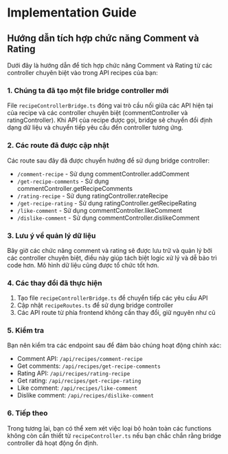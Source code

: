 # Implementation Guide

## Hướng dẫn tích hợp chức năng Comment và Rating

Dưới đây là hướng dẫn để tích hợp chức năng Comment và Rating từ các controller chuyên biệt vào trong API recipes của bạn:

### 1. Chúng ta đã tạo một file bridge controller mới

File `recipeControllerBridge.ts` đóng vai trò cầu nối giữa các API hiện tại của recipe và các controller chuyên biệt (commentController và ratingController). Khi API của recipe được gọi, bridge sẽ chuyển đổi định dạng dữ liệu và chuyển tiếp yêu cầu đến controller tương ứng.

### 2. Các route đã được cập nhật

Các route sau đây đã được chuyển hướng để sử dụng bridge controller:
- `/comment-recipe` - Sử dụng commentController.addComment
- `/get-recipe-comments` - Sử dụng commentController.getRecipeComments
- `/rating-recipe` - Sử dụng ratingController.rateRecipe
- `/get-recipe-rating` - Sử dụng ratingController.getRecipeRating
- `/like-comment` - Sử dụng commentController.likeComment
- `/dislike-comment` - Sử dụng commentController.dislikeComment

### 3. Lưu ý về quản lý dữ liệu

Bây giờ các chức năng comment và rating sẽ được lưu trữ và quản lý bởi các controller chuyên biệt, điều này giúp tách biệt logic xử lý và dễ bảo trì code hơn. Mô hình dữ liệu cũng được tổ chức tốt hơn.

### 4. Các thay đổi đã thực hiện

1. Tạo file `recipeControllerBridge.ts` để chuyển tiếp các yêu cầu API
2. Cập nhật `recipeRoutes.ts` để sử dụng bridge controller
3. Các API route từ phía frontend không cần thay đổi, giữ nguyên như cũ

### 5. Kiểm tra

Bạn nên kiểm tra các endpoint sau để đảm bảo chúng hoạt động chính xác:
- Comment API: `/api/recipes/comment-recipe`
- Get comments: `/api/recipes/get-recipe-comments`
- Rating API: `/api/recipes/rating-recipe`
- Get rating: `/api/recipes/get-recipe-rating`
- Like comment: `/api/recipes/like-comment`
- Dislike comment: `/api/recipes/dislike-comment`

### 6. Tiếp theo

Trong tương lai, bạn có thể xem xét việc loại bỏ hoàn toàn các functions không còn cần thiết từ `recipeController.ts` nếu bạn chắc chắn rằng bridge controller đã hoạt động ổn định.
